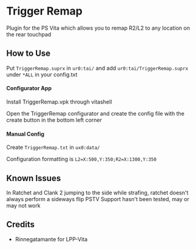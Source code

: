# Trigger Remap
Plugin for the PS Vita which allows you to remap R2/L2 to any location on the rear touchpad

## How to Use
Put `TriggerRemap.suprx` in `ur0:tai/` and add `ur0:tai/TriggerRemap.suprx` under `*ALL` in your config.txt
#### Configurator App 
Install TriggerRemap.vpk through vitashell

Open the TriggerRemap configurator and create the config file with the create button in the bottom left corner
#### Manual Config
Create `TriggerRemap.txt` in `ux0:data/`

Configuration formatting is `L2=X:500,Y:350;R2=X:1300,Y:350`

## Known Issues
In Ratchet and Clank 2 jumping to the side while strafing, ratchet doesn't always perform a sideways flip
PSTV Support hasn't been tested, may or may not work

## Credits
- Rinnegatamante for LPP-Vita
